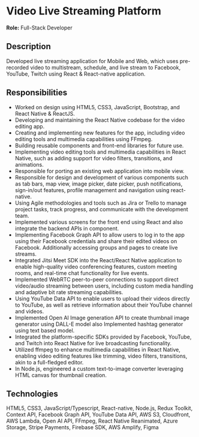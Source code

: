 # Video Live Streaming Platform

**Role:** Full-Stack Developer

## Description
Developed live streaming application for Mobile and Web, which uses pre-recorded video to multistream, schedule, and live stream to Facebook, YouTube, Twitch using React & React-native application.

## Responsibilities
- Worked on design using HTML5, CSS3, JavaScript, Bootstrap, and React Native & ReactJS.
- Developing and maintaining the React Native codebase for the video editing app.
- Creating and implementing new features for the app, including video editing tools and multimedia capabilities using FFmpeg.
- Building reusable components and front-end libraries for future use.
- Implementing video editing tools and multimedia capabilities in React Native, such as adding support for video filters, transitions, and animations.
- Responsible for porting an existing web application into mobile view.
- Responsible for design and development of various components such as tab bars, map view, image picker, date picker, push notifications, sign-in/out features, profile management and navigation using react-native.
- Using Agile methodologies and tools such as Jira or Trello to manage project tasks, track progress, and communicate with the development team.
- Implemented various screens for the front end using React and also integrate the backend APIs in component.
- Implementing Facebook Graph API to allow users to log in to the app using their Facebook credentials and share their edited videos on Facebook. Additionally accessing groups and pages to create live streams.
- Integrated Jitsi Meet SDK into the React/React Native application to enable high-quality video conferencing features, custom meeting rooms, and real-time chat functionality for live events. 
- Implemented WebRTC peer-to-peer connections to support direct video/audio streaming between users, including custom media handling and adaptive bit rate streaming capabilities.
- Using YouTube Data API to enable users to upload their videos directly to YouTube, as well as retrieve information about their YouTube channel and videos.
- Implemented Open AI Image generation API to create thumbnail image generator using DALL-E model also Implemented hashtag generator using text based model.
- Integrated the platform-specific SDKs provided by Facebook, YouTube, and Twitch into React Native for live broadcasting functionality.
- Utilized ffmpeg to enhance multimedia capabilities in React Native, enabling video editing features like trimming, video filters, transitions, akin to a full-fledged editor.
- In Node.js, engineered a custom text-to-image converter leveraging HTML canvas for thumbnail creation.

## Technologies
HTML5, CSS3, JavaScript/Typescript, React-native, Node.js, Redux Toolkit, Context API, Facebook Graph API, YouTube Data API, AWS S3, Cloudfront, AWS Lambda, Open AI API, FFmpeg, React Native Reanimated, Azure Storage, Stripe Payments, Firebase SDK, AWS Amplify, Figma 